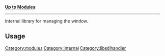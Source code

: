 [**Up to Modules**](:Category:modules "wikilink")

------------------------------------------------------------------------

Internal library for managing the window.

Usage
-----

<Category:modules> <Category:internal> <Category:libsdlhandler>

